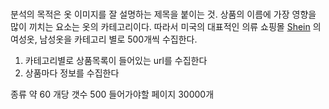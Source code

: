 ###

분석의 목적은 옷 이미지를 잘 설명하는 제목을 붙이는 것.
상품의 이름에 가장 영향을 많이 끼치는 요소는 옷의 카테고리이다. 따라서 미국의 대표적인 의류 쇼핑몰 [Shein]( "https://www.shein.com/Bodysuits-c-1882.html?icn=bodysuits&ici=www_tab01navbar04menu08dir03") 의 여성옷, 남성옷을 카테고리 별로 500개씩 수집한다.

1. 카테고리별로 상품목록이 들어있는 url를 수집한다
2. 상품마다 정보를 수집한다


종류 약 60
개당 갯수 500
들어가야할 페이지 30000개
